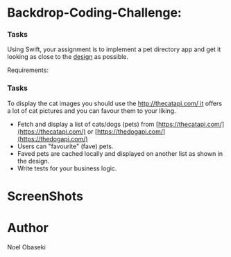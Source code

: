 # Backdrop-Coding-Challenge:
### **Tasks**
Using Swift, your assignment is to implement a pet directory app and get it looking as close to the [design](https://www.figma.com/file/sLR9JePqjYO0BZD0TixXZd/Coding-Challenge?node-id=0%3A1) as possible.

Requirements:
### **Tasks**
To display the cat images you should use the http://thecatapi.com/ it offers a lot of cat pictures and you can favour them to your liking.

* Fetch and display a list of cats/dogs (pets) from [https://thecatapi.com/](https://thecatapi.com/) or [https://thedogapi.com/](https://thedogapi.com/)
*  Users can "favourite" (fave) pets.
* Faved pets are cached locally and displayed on another list as shown in the design.
* Write tests for your business logic.


#  ScreenShots

#  Author
Noel Obaseki
